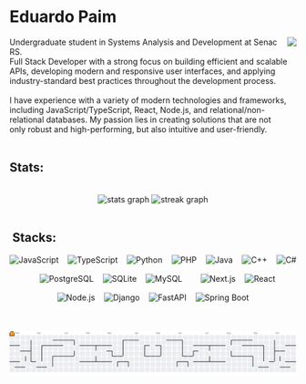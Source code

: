 
<h1 align="left">Eduardo Paim </h1>



<img align="right" height="210" src="https://images.steamusercontent.com/ugc/1920240577473879513/E78D69340BF22AE35D74395C361288ABEB4187A8/?imw=5000&imh=5000&ima=fit&impolicy=Letterbox&imcolor=%23000000&letterbox=false"  />


<p align="justify">

Undergraduate student in Systems Analysis and Development at Senac RS.<br>
Full Stack Developer with a strong focus on building efficient and scalable APIs, developing modern and responsive user interfaces, and applying industry-standard best practices throughout the development process.<br><br>
I have experience with a variety of modern technologies and frameworks, including JavaScript/TypeScript, React, Node.js, and relational/non-relational databases. My passion lies in creating solutions that are not only robust and high-performing, but also intuitive and user-friendly.<br><br>

<h2 align="left">Stats: </h2>



<div align="center">
  
  <br>
  <img src="https://github-readme-stats.vercel.app/api?username=Edu-2de&hide_title=true&hide_rank=false&show_icons=true&include_all_commits=true&count_private=true&disable_animations=false&theme=gotham&locale=en&hide_border=true&order=1" height="150" alt="stats graph"/> 
 


  <img src="https://streak-stats.demolab.com?user=Edu-2de&locale=en&mode=daily&theme=gotham&hide_border=true&border_radius=10&order=3" height="150" alt="streak graph"  />
</div>

<br>
<div align="left">
  <h2>&nbsp;Stacks: </h2>

  <div style="display: flex; flex-wrap: wrap; justify-content: center; gap: 16px; margin-top: 18px;">

  <img src="https://img.shields.io/badge/JavaScript-181920?style=for-the-badge&logo=javascript&logoColor=7CFC00" alt="JavaScript" />
  <img src="https://img.shields.io/badge/TypeScript-181920?style=for-the-badge&logo=typescript&logoColor=00FFB2" alt="TypeScript" />
  <img src="https://img.shields.io/badge/Python-181920?style=for-the-badge&logo=python&logoColor=00FFB2" alt="Python" />
  <img src="https://img.shields.io/badge/PHP-181920?style=for-the-badge&logo=php&logoColor=7CFC00" alt="PHP" />
  <img src="https://img.shields.io/badge/Java-181920?style=for-the-badge&logo=openjdk&logoColor=00FFB2" alt="Java" />
  <img src="https://img.shields.io/badge/C++-181920?style=for-the-badge&logo=c%2b%2b&logoColor=7CFC00" alt="C++" />
  <img src="https://img.shields.io/badge/C%23-181920?style=for-the-badge&logo=dotnet&logoColor=00FFB2" alt="C#" />
  
  <br/>
  
  <img src="https://img.shields.io/badge/PostgreSQL-181920?style=for-the-badge&logo=postgresql&logoColor=7CFC00" alt="PostgreSQL" />
  <img src="https://img.shields.io/badge/SQLite-181920?style=for-the-badge&logo=sqlite&logoColor=00FFB2" alt="SQLite" />
  <img src="https://img.shields.io/badge/MySQL-181920?style=for-the-badge&logo=mysql&logoColor=7CFC00" alt="MySQL" />
  
  <br/>
  
  <img src="https://img.shields.io/badge/Next.js-181920?style=for-the-badge&logo=next.js&logoColor=00FFB2" alt="Next.js" />
  <img src="https://img.shields.io/badge/React-181920?style=for-the-badge&logo=react&logoColor=7CFC00" alt="React" />
  <img src="https://img.shields.io/badge/Node.js-181920?style=for-the-badge&logo=node.js&logoColor=00FFB2" alt="Node.js" />
  <img src="https://img.shields.io/badge/Django-181920?style=for-the-badge&logo=django&logoColor=7CFC00" alt="Django" />
  <img src="https://img.shields.io/badge/FastAPI-181920?style=for-the-badge&logo=fastapi&logoColor=00FFB2" alt="FastAPI" />
  <img src="https://img.shields.io/badge/SpringBoot-181920?style=for-the-badge&logo=springboot&logoColor=00FFB2" alt="Spring Boot" />
  </div>
</div>
<br><br>  <br>

<picture>
  <source media="(prefers-color-scheme: dark)" srcset="https://raw.githubusercontent.com/Edu-2de/Edu-2de/output/pacman-contribution-graph-dark.svg">
  <source media="(prefers-color-scheme: light)" srcset="https://raw.githubusercontent.com/Edu-2de/Edu-2de/output/pacman-contribution-graph.svg">
  <img alt="pacman contribution graph" src="https://raw.githubusercontent.com/Edu-2de/Edu-2de/output/pacman-contribution-graph.svg">
</picture>


